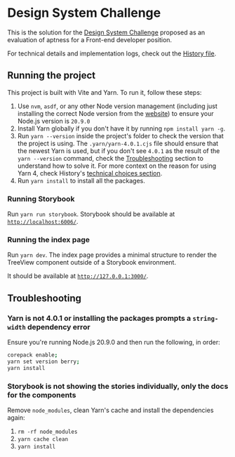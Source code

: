 # Design System Challenge

This is the solution for the [Design System Challenge](https://gist.github.com/andersonba/6b1d07348e7baaf282a27259996d6520) proposed as an evaluation of aptness for a Front-end developer position.

For technical details and implementation logs, check out the [History file](./HISTORY.md).

## Running the project

This project is built with Vite and Yarn. To run it, follow these steps:

1. Use `nvm`, `asdf`, or any other Node version management (including just installing the correct Node version from the [website](https://nodejs.org/en/download)) to ensure your Node.js version is `20.9.0`
2. Install Yarn globally if you don't have it by running `npm install yarn -g`.
3. Run `yarn --version` inside the project's folder to check the version that the project is using. The `.yarn/yarn-4.0.1.cjs` file should ensure that the newest Yarn is used, but if you don't see `4.0.1` as the result of the `yarn --version` command, check the [Troubleshooting](#troubleshooting) section to understand how to solve it. For more context on the reason for using Yarn 4, check History's [technical choices section](./HISTORY.md#technical-choices).
4. Run `yarn install` to install all the packages.

### Running Storybook

Run `yarn run storybook`. Storybook should be available at [`http://localhost:6006/`](http://localhost:6006/).

### Running the index page

Run `yarn dev`. The index page provides a minimal structure to render the TreeView component outside of a Storybook environment.

It should be available at [`http://127.0.0.1:3000/`](http://127.0.0.1:3000/).

## Troubleshooting

### Yarn is not 4.0.1 or installing the packages prompts a `string-width` dependency error

Ensure you're running Node.js 20.9.0 and then run the following, in order:

```bash
corepack enable;
yarn set version berry;
yarn install
```

### Storybook is not showing the stories individually, only the docs for the components

Remove `node_modules`, clean Yarn's cache and install the dependencies again:

1. `rm -rf node_modules`
2. `yarn cache clean`
3. `yarn install`